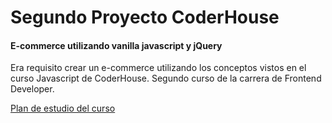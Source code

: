 # **Segundo Proyecto CoderHouse**

#### E-commerce utilizando vanilla javascript y jQuery

Era requisito crear un e-commerce utilizando los conceptos vistos en el curso Javascript de CoderHouse. Segundo curso de la carrera de Frontend Developer.

[Plan de estudio del curso](https://drive.google.com/file/d/14i01MZ15JZzou9eyYQzFoUIwmtNe9Z23/view)
